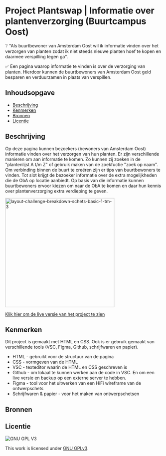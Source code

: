 
# Project Plantswap | Informatie over plantenverzorging (Buurtcampus Oost)
<!-- Geef je project een titel en schrijf in één zin wat het is -->

❔ "Als buurtbewoner van Amsterdam Oost wil ik informatie vinden over het verzorgen van planten zodat ik niet steeds nieuwe planten hoef te kopen en daarmee verspilling tegen ga". 

✅ Een pagina waarop informatie te vinden is over de verzorging van planten. Hierdoor kunnen de buurtbewoners van Amsterdam Oost geld besparen en verduurzamen in plaats van verspillen. 



## Inhoudsopgave

  * [Beschrijving](#beschrijving)
  * [Kenmerken](#kenmerken)
  * [Bronnen](#bronnen)
  * [Licentie](#licentie)

## Beschrijving
<!-- In de Beschrijving staat hoe je project er uit ziet, hoe het werkt en wat je er mee kan. -->
Op deze pagina kunnen bezoekers (bewoners van Amsterdam Oost) informatie vinden over het verzorgen van hun planten. Er zijn verschillende manieren om aan informatie te komen. Zo kunnen zij zoeken in de "plantenlijst A t/m Z" of gebruik maken van de zoekfuctie "zoek op naam". Om verbinding binnen de buurt te creëren zijn er tips van buurtbewoners te vinden. Tot slot krijgt de bezoeker informatie over de extra mogelijkheden die de ObA op locatie aanbiedt. Op basis van die informatie kunnen buurtbewoners ervoor kiezen om naar de ObA te komen en daar hun kennis over plantenverzorging extra verdieping te geven. 
<!-- Voeg een mooie poster visual toe 📸 -->

<img width="350" alt="layout-challenge-breakdown-schets-basic-1-tm-3" src="https://user-images.githubusercontent.com/112861180/195303560-77d3543f-af69-42a8-94e7-3952201b8998.png">
<!-- Voeg een link toe naar Github Pages 🌐-->

 [Klik hier om de live versie van het project te zien ](http://plantswap.tviergever.student.fdnd.nl/) 


## Kenmerken
Dit project is gemaakt met HTML en CSS. Ook is er gebruik gemaakt van verschillende tools (VSC, Figma, Github, schrijfwaren en papier).

<!-- Bij Kenmerken staat welke technieken zijn gebruikt en hoe. Wat is de HTML structuur? Wat zijn de belangrijkste dingen in CSS? -->
* HTML - gebruikt voor de structuur van de pagina
* CSS - vormgeven van de HTML
* VSC - texteditor waarin de HTML en CSS geschreven is
* Github - om lokaal te kunnen werken aan de code in VSC. En om een live versie en backup op een externe server te hebben. 
* Figma - tool voor het uitwerken van een HiFi wireframe van de ontwerpschets
* Schrijfwaren & papier - voor het maken van ontwerpschetsen 


## Bronnen

## Licentie

![GNU GPL V3](https://www.gnu.org/graphics/gplv3-127x51.png)

This work is licensed under [GNU GPLv3](./LICENSE).
